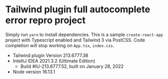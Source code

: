 # Tailwind plugin full autocomplete error repro project

Simply run `yarn` to install dependencies. This is a sample `create-react-app` project with Typescript enabled and
Tailwind 3 via PostCSS. Code completion will stop working on `App.tsx`, `index.css`.

- Tailwind plugin Version 213.6777.38
- IntelliJ IDEA 2021.3.2 (Ultimate Edition)
    - Build #IU-213.6777.52, built on January 28, 2022
- Node version 16.13.1 
